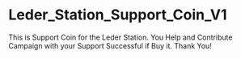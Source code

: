 # Leder_Station_Support_Coin_V1
This is Support Coin for the Leder Station. You Help and Contribute Campaign with your Support Successful if Buy it. Thank You!
